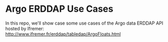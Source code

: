# Argo ERDDAP Use Cases

In this repo, we'll show case some use cases of the Argo data ERDDAP API hosted by Ifremer:  
http://www.ifremer.fr/erddap/tabledap/ArgoFloats.html
